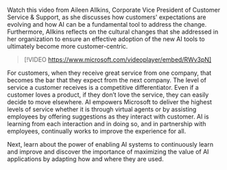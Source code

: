 Watch this video from Aileen Allkins, Corporate Vice President of Customer Service & Support, as she discusses how customers' expectations are evolving and how AI can be a fundamental tool to address the change. Furthermore, Allkins reflects on the cultural changes that she addressed in her organization to ensure an effective adoption of the new AI tools to ultimately become more customer-centric.

> [!VIDEO https://www.microsoft.com/videoplayer/embed/RWv3pN]

For customers, when they receive great service from one company, that becomes the bar that they expect from the next company. The level of service a customer receives is a competitive differentiator. Even if a customer loves a product, if they don’t love the service, they can easily decide to move elsewhere. AI empowers Microsoft to deliver the highest levels of service whether it is through virtual agents or by assisting employees by offering suggestions as they interact with customer. AI is learning from each interaction and in doing so, and in partnership with employees, continually works to improve the experience for all.

Next, learn about the power of enabling AI systems to continuously learn and improve and discover the importance of maximizing the value of AI applications by adapting how and where they are used.